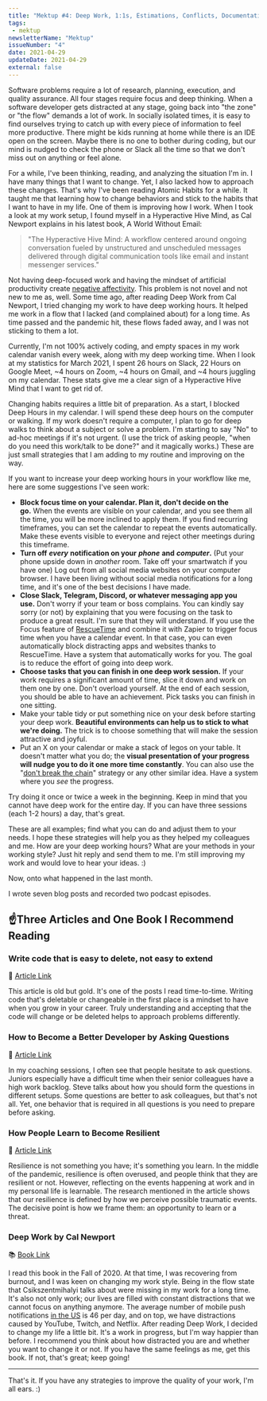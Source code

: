 ```yaml
---
title: "Mektup #4: Deep Work, 1:1s, Estimations, Conflicts, Documentation, Protective Leadership"
tags:
 - mektup
newsletterName: "Mektup"
issueNumber: "4"
date: 2021-04-29
updateDate: 2021-04-29
external: false
---
```


Software problems require a lot of research, planning, execution, and quality assurance. All four stages require focus and deep thinking. When a software developer gets distracted at any stage, going back into "the zone" or "the flow" demands a lot of work. In socially isolated times, it is easy to find ourselves trying to catch up with every piece of information to feel more productive. There might be kids running at home while there is an IDE open on the screen. Maybe there is no one to bother during coding, but our mind is nudged to check the phone or Slack all the time so that we don't miss out on anything or feel alone.

For a while, I've been thinking, reading, and analyzing the situation I'm in. I have many things that I want to change. Yet, I also lacked how to approach these changes. That's why I've been reading Atomic Habits for a while. It taught me that learning how to change behaviors and stick to the habits that I want to have in my life. One of them is improving how I work. When I took a look at my work setup, I found myself in a Hyperactive Hive Mind, as Cal Newport explains in his latest book, A World Without Email:

> "The Hyperactive Hive Mind: A workflow centered around ongoing conversation fueled by unstructured and unscheduled messages delivered through digital communication tools like email and instant messenger services."

Not having deep-focused work and having the mindset of artificial productivity create [negative affectivity](https://dictionary.apa.org/negative-affect). This problem is not novel and not new to me as, well. Some time ago, after reading Deep Work from Cal Newport, I tried changing my work to have deep working hours. It helped me work in a flow that I lacked (and complained about) for a long time. As time passed and the pandemic hit, these flows faded away, and I was not sticking to them a lot.

Currently, I'm not 100% actively coding, and empty spaces in my work calendar vanish every week, along with my deep working time. When I look at my statistics for March 2021, I spent 26 hours on Slack, 22 Hours on Google Meet, ~4 hours on Zoom, ~4 hours on Gmail, and ~4 hours juggling on my calendar. These stats give me a clear sign of a Hyperactive Hive Mind that I want to get rid of.

Changing habits requires a little bit of preparation. As a start, I blocked Deep Hours in my calendar. I will spend these deep hours on the computer or walking. If my work doesn't require a computer, I plan to go for deep walks to think about a subject or solve a problem. I'm starting to say "No" to ad-hoc meetings if it's not urgent. (I use the trick of asking people, "when do you need this work/talk to be done?" and it magically works.) These are just small strategies that I am adding to my routine and improving on the way.

If you want to increase your deep working hours in your workflow like me, here are some suggestions I've seen work:

- **Block focus time on your calendar. Plan it, don't decide on the go.** When the events are visible on your calendar, and you see them all the time, you will be more inclined to apply them. If you find recurring timeframes, you can set the calendar to repeat the events automatically. Make these events visible to everyone and reject other meetings during this timeframe.
- **Turn off** _**every**_ **notification on your** _**phone**_ **and** _**computer**_**.** (Put your phone upside down in _another_ room. Take off your smartwatch if you have one) Log out from all social media websites on your computer browser. I have been living without social media notifications for a long time, and it's one of the best decisions I have made.
- **Close Slack, Telegram, Discord, or whatever messaging app you use.** Don't worry if your team or boss complains. You can kindly say sorry (or not) by explaining that you were focusing on the task to produce a great result. I'm sure that they will understand. If you use the Focus feature of [RescueTime](https://www.rescuetime.com/ref/1098870) and combine it with Zapier to trigger focus time when you have a calendar event. In that case, you can even automatically block distracting apps and websites thanks to RescueTime. Have a system that automatically works for you. The goal is to reduce the effort of going into deep work.
- **Choose tasks that you can finish in one deep work session.** If your work requires a significant amount of time, slice it down and work on them one by one. Don't overload yourself. At the end of each session, you should be able to have an achievement. Pick tasks you can finish in one sitting.
- Make your table tidy or put something nice on your desk before starting your deep work. **Beautiful environments can help us to stick to what we're doing.** The trick is to choose something that will make the session attractive and joyful.
- Put an X on your calendar or make a stack of legos on your table. It doesn't matter what you do; the **visual presentation of your progress will nudge you to do it one more time constantly**. You can also use the "[don't break the chain](https://lifehacker.com/jerry-seinfelds-productivity-secret-281626)" strategy or any other similar idea. Have a system where you _see_ the progress.

Try doing it once or twice a week in the beginning. Keep in mind that you cannot have deep work for the entire day. If you can have three sessions (each 1-2 hours) a day, that's great.

These are all examples; find what you can do and adjust them to your needs. I hope these strategies will help you as they helped my colleagues and me. How are your deep working hours? What are your methods in your working style? Just hit reply and send them to me. I'm still improving my work and would love to hear your ideas. :)

Now, onto what happened in the last month.

I wrote seven blog posts and recorded two podcast episodes.

## ☝Three Articles and One Book I Recommend Reading

### Write code that is easy to delete, not easy to extend

🔖 [Article Link](https://programmingisterrible.com/post/139222674273/how-to-write-disposable-code-in-large-systems)​

This article is old but gold. It's one of the posts I read time-to-time. Writing code that's deletable or changeable in the first place is a mindset to have when you grow in your career. Truly understanding and accepting that the code will change or be deleted helps to approach problems differently.

### How to Become a Better Developer by Asking Questions

🔖 [Article Link](https://www.stevejgordon.co.uk/how-to-become-a-better-developer-by-asking-questions)​

In my coaching sessions, I often see that people hesitate to ask questions. Juniors especially have a difficult time when their senior colleagues have a high work backlog. Steve talks about how you should form the questions in different setups. Some questions are better to ask colleagues, but that's not all. Yet, one behavior that is required in all questions is you need to prepare before asking.

### How People Learn to Become Resilient

🔖 [Article Link](https://www.newyorker.com/science/maria-konnikova/the-secret-formula-for-resilience)​

Resilience is not something you have; it's something you learn. In the middle of the pandemic, resilience is often overused, and people think that they are resilient or not. However, reflecting on the events happening at work and in my personal life is learnable. The research mentioned in the article shows that our resilience is defined by how we perceive possible traumatic events. The decisive point is how we frame them: an opportunity to learn or a threat.

### Deep Work by Cal Newport

📚 [Book Link](https://www.calnewport.com/books/deep-work/)​

I read this book in the Fall of 2020. At that time, I was recovering from burnout, and I was keen on changing my work style. Being in the flow state that Csikszentmihalyi talks about were missing in my work for a long time. It's also not only work; our lives are filled with constant distractions that we cannot focus on anything anymore. The average number of mobile push notifications [in the US](https://www.businessofapps.com/marketplace/push-notifications/research/push-notifications-statistics/) is 46 per day, and on top, we have distractions caused by YouTube, Twitch, and Netflix. After reading Deep Work, I decided to change my life a little bit. It's a work in progress, but I'm way happier than before. I recommend you think about how distracted you are and whether you want to change it or not. If you have the same feelings as me, get this book. If not, that's great; keep going!

---

That's it. If you have any strategies to improve the quality of your work, I'm all ears. :)
